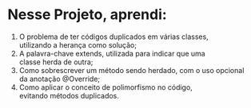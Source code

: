 # Nesse Projeto, aprendi:  

1. O problema de ter códigos duplicados em várias classes,  
utilizando a herança como solução;  
2. A palavra-chave extends, utilizada para indicar que uma  
classe herda de outra;
3. Como sobrescrever um método sendo herdado, com o uso opcional  
da anotação @Override;
4. Como aplicar o conceito de polimorfismo no código,  
evitando métodos duplicados.
